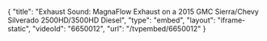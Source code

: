 {
    "title": "Exhaust Sound: MagnaFlow Exhaust on a 2015 GMC Sierra\/Chevy Silverado 2500HD\/3500HD Diesel",
    "type": "embed",
    "layout": "iframe-static",
    "videoId": "6650012",
    "url": "\/tvpembed\/6650012"
}